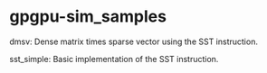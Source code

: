 # gpgpu-sim_samples

dmsv:
Dense matrix times sparse vector using the SST instruction.

sst_simple:
Basic implementation of the SST instruction.
